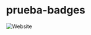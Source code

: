 # prueba-badges

![Website](https://img.shields.io/website?down_color=red&down_message=down&up_color=green&up_message=up&url=https://odejoecfhubvhelwueiqwojnfr.erwtegtbrfv.com)

<script src='https://cdn.jsdelivr.net/npm/@widgetbot/crate@3' async defer>
    new Crate({
        server: '755807952295690390', // Pulposting’s bot official server
        channel: '755807952295690392' // #welcomings
    })
</script>
